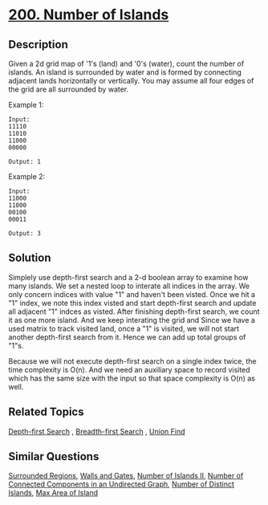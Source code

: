 # [200. Number of Islands](https://leetcode.com/problems/number-of-islands)

## Description

Given a 2d grid map of '1's (land) and '0's (water), count the number of islands. An island is surrounded by water and is formed by connecting adjacent lands horizontally or vertically. You may assume all four edges of the grid are all surrounded by water.

Example 1:

```
Input:
11110
11010
11000
00000

Output: 1
```

Example 2:

```
Input:
11000
11000
00100
00011

Output: 3
```

## Solution

Simplely use depth-first search and a 2-d boolean array to examine how many islands. We set a nested loop to interate all indices in the array. We only concern indices with value "1" and haven't been visted. Once we hit a "1" index, we note this index visted and start depth-first search and update all adjacent "1" indces as visted. After finishing depth-first search, we count it as one more island. And we keep interating the grid and Since we have a used matrix to track visited land, once a "1" is visited, we will not start another depth-first search from it. Hence we can add up total groups of "1"s. 

Because we will not execute depth-first search on a single index twice, the time complexity is O(n). And we need an auxiliary space to record visited which has the same size with the input so that space complexity is O(n) as well.

## Related Topics

[Depth-first Search](https://leetcode.com/tag/depth-first-search/) , [Breadth-first Search](https://leetcode.com/tag/breadth-first-search/) , [Union Find](https://leetcode.com/tag/union-find/) 

## Similar Questions

[Surrounded Regions](https://leetcode.com/problems/surrounded-regions/), [Walls and Gates](https://leetcode.com/problems/walls-and-gates/), [Number of Islands II](https://leetcode.com/problems/number-of-islands-ii/), [Number of Connected Components in an Undirected Graph](https://leetcode.com/problems/number-of-connected-components-in-an-undirected-graph/), [Number of Distinct Islands](https://leetcode.com/problems/number-of-distinct-islands/), [Max Area of Island](https://leetcode.com/problems/max-area-of-island/)
